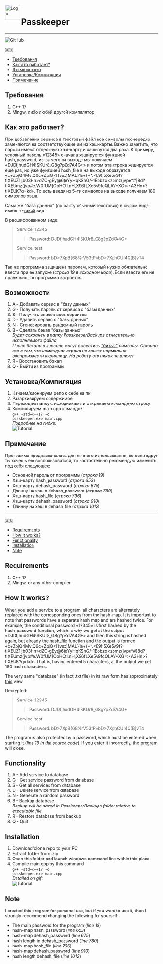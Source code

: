 <img src="https://i.imgur.com/NVRx2jF.png" alt="Logo" title="Passkeeper" align="left" height="50" />

 # Passkeeper
---------------------
![GitHub](https://img.shields.io/github/license/blazedzn/Passkeeper?color=%23eddd02&style=flat-square)

🇷🇺
- [Требования](#requirements_ru)
- [Как это работает?](#how_it_works_ru)
- [Возможности](#functionality_ru)
- [Установка/Компиляция](#installation_ru)
- [Примечание](#note_ru)

<a name="requirements_ru"><h2>Требования</h2></a>
1. C++ 17 
2. Mingw, либо любой другой компилятор

<a name="how_it_works_ru"><h2>Как это работает?</h2></a>
При добавлении сервиса в текстовый файл все символы поочерёдно заменяются на соответствующие им из хэш-карты. Важно заметить, что пароли имеют отдельную хэш-карту и хэширутся два раза. К примеру, условный пароль «12345» сначала хэшируется функцией hash_password, из-за чего на выходе мы получаем «DJDfjhudGH4!SKUr8_G8g?pZd7A4G+» и потом эта строка хешируется ещё раз, но уже функцией hash_file и на выходе образуется «c+ZpjQ4Mv:Q6c+ZpjQ<[}vsx)MAL}1e+{+^.<E9!:5Xe5v9f?tIXEUZ1ljb03Hn$>$dZC-gEy@6(eYyHqKShG/-1Bobzo<zomz(jvpe*#]8d?tIXEUmz(jvp#e.W0fUM]OoHCtl.nH,X96fLXe5v9fcQLAV*XG=:<A3Hn$>$?tIXEUK?q=kd». То есть введя из 5-ти символов на выходе получаем 180 символов хэша.

Сама же "база данных" (по факту обычный текстовик) в сыром виде имеет +-[такой](https://i.imgur.com/axHAW1a.png) вид 

В расшифрованном виде:
> Service: 12345
>>Password: DJDfjhudGH4!SKUr8_G8g?pZd7A4G+
>
>Service: test
>>Password: bD>7XpB{68%rV53tP=bD>7XphCU!4Q(B]vT4

Так же программа защищена паролем, который нужно обязательно ввести при её запуске (*строка 19 в исходном коде*). Если ввести его не правильно, то программа закроется.

<a name="functionality_ru"><h2>Возможности</h2></a>
1. A - Добавить сервис в "базу данных"
2. G - Получить пароль от сервиса с "базы данных"
3. S - Получить список всех сервисов
4. D - Удалить сервис с "базы данных"
5. N - Сгенерировать рандомный пароль
6. B - Сделать бэкап "базы данных"
<br>*Будет сохранен в папку PasskeeperBackups относительно исполняемого файла* 
<br>*После бэкапа в консоль могут вывестись ["битые"](https://i.imgur.com/x2dTKa9.png) символы. Связано это с тем, что командная строка не может нормально воспроизвести кириллицу. На работу это никак не влияет*
7. R - Восстановить бэкап
8. Q - Выйти из программы

<a name="installation_ru"><h2>Установка/Компиляция</h2></a>
1. Качаем/клонируем репо к себе на пк
2. Разархивируем содержимое 
3. Переходим папку с исходниками и открываем командную строку
4. Компилируем main.cpp командой
<br><code>g++ -std=c++17 -o passkeeper.exe main.cpp</code>
<br>*Подробнее на гифке:*
<br>![Tutorial](https://s4.gifyu.com/images/tutorial.gif)

<a name="note_ru"><h2>Примечание</h2></a>
Программа предназначалась для личного использования, но если вдруг ты хочешь ею воспользоваться, то настоятельно рекомендую изменить под себя следующее:

* Основной пароль от программы (*строка 19*)
* Хэш-карту hash_password (*строка 653*)
* Хэш-карту dehash_password (*строка 675*) 
* Длинну на хэш в dehash_password (*строка 780*)
* Хэш-карту hash_file (*строка 796*) 
* Хэш-карту dehash_password (*строка 910*) 
* Длинну на хэш в dehash_file (*строка 1012*)
---------------------
🇺🇸
- [Requirements](#requirements_en)
- [How it works?](#how_it_works_en)
- [Functionality](#functionality_en)
- [Installation](#installation_en)
- [Note](#note_en)

<a name="requirements_en"><h2>Requirements</h2></a>
1. C++ 17 
2. Mingw, or any other compiler

<a name="how_it_works_en"><h2>How it works?</h2></a>
When you add a service to a program, all characters are alternately replaced with the corresponding ones from the hash-map. It is important to note that passwords have a separate hash map and are hashed twice. For example, the conditional password «12345» is first hashed by the hash_password function, which is why we get at the output «DJDfjhudGH4!SKUr8_G8g?pZd7A4G+» and then this string is hashed again, but already the hash_file function and the output is formed «c+ZpjQ4Mv:Q6c+ZpjQ<[}vsx)MAL}1e+{+^.<E9!:5Xe5v9f?tIXEUZ1ljb03Hn$>$dZC-gEy@6(eYyHqKShG/-1Bobzo<zomz(jvpe*#]8d?tIXEUmz(jvp#e.W0fUM]OoHCtl.nH,X96fLXe5v9fcQLAV*XG=:<A3Hn$>$?tIXEUK?q=kd». That is, having entered 5 characters, at the output we get 180 hash characters.

The very same "database" (in fact .txt file) in its raw form has approximately [this](https://i.imgur.com/axHAW1a.png) view

Decrypted:
>Service: 12345
>>Password: DJDfjhudGH4!SKUr8_G8g?pZd7A4G+
>
>Service: test
>>Password: bD>7XpB{68%rV53tP=bD>7XphCU!4Q(B]vT4

The program is also protected by a password, which must be entered when starting it (*line 19 in the source code*). If you enter it incorrectly, the program will close.

<a name="functionality_en"><h2>Functionality</h2></a>
1. A - Add service to database
2. G - Get service password from database
3. S - Get all services from database
4. D - Delete service from database
5. N - Generate a random password
6. B - Backup database
<br> *Backup will be saved in PasskeeperBackups folder relative to executable file*
7. R - Restore database from backup
8. Q - Quit

<a name="installation_en"><h2>Installation</h2></a>
1. Download/clone repo to your PC
2. Extract folder from .zip
3. Open this folder and launch windows command line within this place
4. Compile main.cpp by this command
<br><code>g++ -std=c++17 -o passkeeper.exe main.cpp</code>
<br>*Detailed on gif:*
<br>![Tutorial](https://s4.gifyu.com/images/tutorial.gif)

<a name="note_en"><h2>Note</h2></a>
I created this program for personal use, but if you want to use it, then I strongly recommend changing the following for yourself:

* The main password for the program (*line 19*)
* hash-map hash_password (*line 653*)
* hash-map dehash_password (*line 675*) 
* hash length in dehash_password (*line 780*)
* hash-map hash_file (*line 796*) 
* hash-map dehash_password (*line 910*) 
* hash length dehash_file (*line 1012*)
